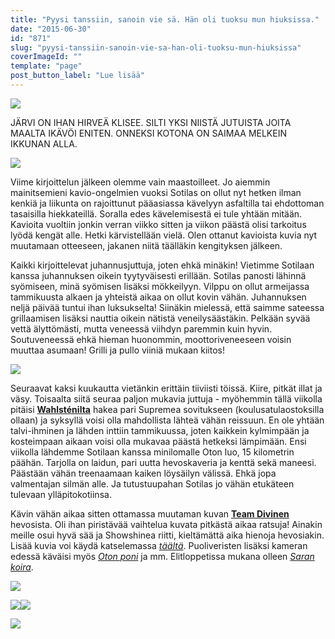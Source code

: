 ```yaml
---
title: "Pyysi tanssiin, sanoin vie sä. Hän oli tuoksu mun hiuksissa."
date: "2015-06-30"
id: "871"
slug: "pyysi-tanssiin-sanoin-vie-sa-han-oli-tuoksu-mun-hiuksissa"
coverImageId: ""
template: "page"
post_button_label: "Lue lisää"
---
```


[![](/images/IMG_7579_2.png)](http://3.bp.blogspot.com/-A1CUJhc7X5I/VZG55bmSkEI/AAAAAAAAJ2Y/2dCbP7UsmFk/s1600/IMG_7579_2.png)

JÄRVI ON IHAN HIRVEÄ KLISEE. SILTI YKSI NIISTÄ JUTUISTA JOITA MAALTA IKÄVÖI ENITEN. ONNEKSI KOTONA ON SAIMAA MELKEIN IKKUNAN ALLA.

  

[![](/images/IMG_7526_.png)](http://2.bp.blogspot.com/-1S1jSUSODRc/VZG55X3PZNI/AAAAAAAAJ2c/zucIvlv-RsM/s1600/IMG_7526_.png)

  

Viime kirjoittelun jälkeen olemme vain maastoilleet. Jo aiemmin mainitsemieni kavio-ongelmien vuoksi Sotilas on ollut nyt hetken ilman kenkiä ja liikunta on rajoittunut pääasiassa kävelyyn asfaltilla tai ehdottoman tasaisilla hiekkateillä. Soralla edes kävelemisestä ei tule yhtään mitään. Kavioita vuoltiin jonkin verran viikko sitten ja viikon päästä olisi tarkoitus lyödä kengät alle. Hetki kärvistellään vielä. Olen ottanut kavioista kuvia nyt muutamaan otteeseen, jakanen niitä täälläkin kengityksen jälkeen.

  

Kaikki kirjoittelevat juhannusjuttuja, joten ehkä minäkin! Vietimme Sotilaan kanssa juhannuksen oikein tyytyväisesti erillään. Sotilas panosti lähinnä syömiseen, minä syömisen lisäksi mökkeilyyn. Vilppu on ollut armeijassa tammikuusta alkaen ja yhteistä aikaa on ollut kovin vähän. Juhannuksen neljä päivää tuntui ihan luksukselta! Siinäkin mielessä, että saimme sateessa grillaamisen lisäksi nauttia oikein nätistä veneilysäästäkin. Pelkään syvää vettä älyttömästi, mutta veneessä viihdyn paremmin kuin hyvin. Soutuveneessä ehkä hieman huonommin, moottoriveneeseen voisin muuttaa asumaan! Grilli ja pullo viiniä mukaan kiitos!

  

[![](/images/IMG_7583_.png)](http://1.bp.blogspot.com/-J1lARkhymR8/VZFf_ZCbeuI/AAAAAAAAJ2A/0M6U7Gkqr4A/s1600/IMG_7583_.png)

  

Seuraavat kaksi kuukautta vietänkin erittäin tiiviisti töissä. Kiire, pitkät illat ja väsy. Toisaalta siitä seuraa paljon mukavia juttuja - myöhemmin tällä viikolla pitäisi **[Wahlsténilta](http://www.veljwahlsten.com/)** hakea pari Supremea sovitukseen (koulusatulaostoksilla ollaan) ja syksyllä voisi olla mahdollista lähteä vähän reissuun. En ole yhtään talvi-ihminen ja lähden inttiin tammikuussa, joten kaikkein kylmimpään ja kosteimpaan aikaan voisi olla mukavaa päästä hetkeksi lämpimään. Ensi viikolla lähdemme Sotilaan kanssa minilomalle Oton luo, 15 kilometrin päähän. Tarjolla on laidun, pari uutta hevoskaveria ja kenttä sekä maneesi. Päästään vähän treenaamaan kaiken löysäilyn välissä. Ehkä jopa valmentajan silmän alle. Ja tutustuupahan Sotilas jo vähän etukäteen tulevaan ylläpitokotiinsa.

  

Kävin vähän aikaa sitten ottamassa muutaman kuvan **[Team Divinen](http://www.ratsastusvalmennus.fi/1/)** hevosista. Oli ihan piristävää vaihtelua kuvata pitkästä aikaa ratsuja! Ainakin meille osui hyvä sää ja Showshinea riitti, kieltämättä aika hienoja hevosiakin. Lisää kuvia voi käydä katselemassa _[täältä](http://maisahyttinen.kuvat.fi/kuvat/2015/21.6.+Team+Divine/)_. Puoliveristen lisäksi kameran edessä käväisi myös _[Oton poni](http://maisahyttinen.kuvat.fi/kuvat/2015/21.6.+%22Brian%22/)_ ja mm. Elitloppetissa mukana olleen _[Saran koira](http://maisahyttinen.kuvat.fi/kuvat/2015/21.6.+%22Nelli%22/)_.

  

[![](/images/Divine%2BCharlene%2B%25281%2529%2Bpieni.png)](http://3.bp.blogspot.com/-gCvJNYdoulQ/VZHJhDz4mPI/AAAAAAAAJ2s/bzZU1LGhdDc/s1600/Divine%2BCharlene%2B%25281%2529%2Bpieni.png)

  

[![](/images/Divine%2BCharlene%2B%25283%2529.png)](http://1.bp.blogspot.com/-67d879iOozs/VZHJh0gmOYI/AAAAAAAAJ24/MpIle_NEsxA/s1600/Divine%2BCharlene%2B%25283%2529.png)[![](/images/Hagels%2BJet%2B%25282%2529.png)](http://4.bp.blogspot.com/-QB4jZI8n7MI/VZHJhSZ5YbI/AAAAAAAAJ2w/IPmYYiPSpzU/s1600/Hagels%2BJet%2B%25282%2529.png)

  

[![](/images/IMG_7555_pieni.png)](http://4.bp.blogspot.com/-foz-ostWUa8/VZHJjo8qomI/AAAAAAAAJ3E/hRzclCphJNg/s1600/IMG_7555_pieni.png)
